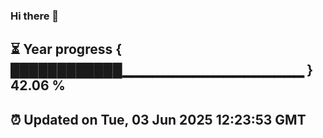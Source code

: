 ### Hi there 👋
⏳ Year progress { ████████████▁▁▁▁▁▁▁▁▁▁▁▁▁▁▁▁▁▁ } 42.06 %
---
⏰ Updated on Tue, 03 Jun 2025 12:23:53 GMT
---
